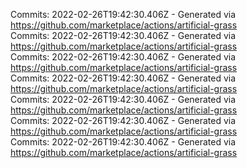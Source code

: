 Commits: 2022-02-26T19:42:30.406Z - Generated via https://github.com/marketplace/actions/artificial-grass
<br>
Commits: 2022-02-26T19:42:30.406Z - Generated via https://github.com/marketplace/actions/artificial-grass
<br>
Commits: 2022-02-26T19:42:30.406Z - Generated via https://github.com/marketplace/actions/artificial-grass
<br>
Commits: 2022-02-26T19:42:30.406Z - Generated via https://github.com/marketplace/actions/artificial-grass
<br>
Commits: 2022-02-26T19:42:30.406Z - Generated via https://github.com/marketplace/actions/artificial-grass
<br>
Commits: 2022-02-26T19:42:30.406Z - Generated via https://github.com/marketplace/actions/artificial-grass
<br>
Commits: 2022-02-26T19:42:30.406Z - Generated via https://github.com/marketplace/actions/artificial-grass
<br>
